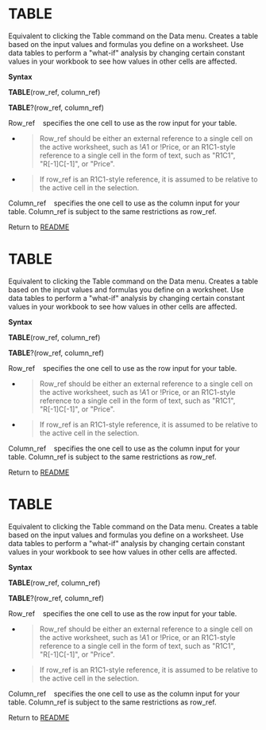 # TABLE

Equivalent to clicking the Table command on the Data menu. Creates a
table based on the input values and formulas you define on a worksheet.
Use data tables to perform a "what-if" analysis by changing certain
constant values in your workbook to see how values in other cells are
affected.

**Syntax**

**TABLE**(row\_ref, column\_ref)

**TABLE**?(row\_ref, column\_ref)

Row\_ref&nbsp;&nbsp;&nbsp;&nbsp;specifies the one cell to use as the row
input for your table.

  - > Row\_ref should be either an external reference to a single cell
    > on the active worksheet, such as \!$A$1 or \!Price, or an
    > R1C1-style reference to a single cell in the form of text, such as
    > "R1C1", "R\[-1\]C\[-1\]", or "Price".

  - > If row\_ref is an R1C1-style reference, it is assumed to be
    > relative to the active cell in the selection.


Column\_ref&nbsp;&nbsp;&nbsp;&nbsp;specifies the one cell to use as the
column input for your table. Column\_ref is subject to the same
restrictions as row\_ref.



Return to [README](README.md#T)

# TABLE

Equivalent to clicking the Table command on the Data menu. Creates a
table based on the input values and formulas you define on a worksheet.
Use data tables to perform a "what-if" analysis by changing certain
constant values in your workbook to see how values in other cells are
affected.

**Syntax**

**TABLE**(row\_ref, column\_ref)

**TABLE**?(row\_ref, column\_ref)

Row\_ref&nbsp;&nbsp;&nbsp;&nbsp;specifies the one cell to use as the row
input for your table.

  - > Row\_ref should be either an external reference to a single cell
    > on the active worksheet, such as \!$A$1 or \!Price, or an
    > R1C1-style reference to a single cell in the form of text, such as
    > "R1C1", "R\[-1\]C\[-1\]", or "Price".

  - > If row\_ref is an R1C1-style reference, it is assumed to be
    > relative to the active cell in the selection.


Column\_ref&nbsp;&nbsp;&nbsp;&nbsp;specifies the one cell to use as the
column input for your table. Column\_ref is subject to the same
restrictions as row\_ref.



Return to [README](README.md#T)

# TABLE

Equivalent to clicking the Table command on the Data menu. Creates a
table based on the input values and formulas you define on a worksheet.
Use data tables to perform a "what-if" analysis by changing certain
constant values in your workbook to see how values in other cells are
affected.

**Syntax**

**TABLE**(row\_ref, column\_ref)

**TABLE**?(row\_ref, column\_ref)

Row\_ref&nbsp;&nbsp;&nbsp;&nbsp;specifies the one cell to use as the row
input for your table.

  - > Row\_ref should be either an external reference to a single cell
    > on the active worksheet, such as \!$A$1 or \!Price, or an
    > R1C1-style reference to a single cell in the form of text, such as
    > "R1C1", "R\[-1\]C\[-1\]", or "Price".

  - > If row\_ref is an R1C1-style reference, it is assumed to be
    > relative to the active cell in the selection.


Column\_ref&nbsp;&nbsp;&nbsp;&nbsp;specifies the one cell to use as the
column input for your table. Column\_ref is subject to the same
restrictions as row\_ref.



Return to [README](README.md#T)

